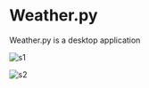 # Weather.py
Weather.py is a desktop application


![s1](https://user-images.githubusercontent.com/52094235/146544581-f35372a1-377c-49e5-b026-9acad07319d4.PNG)

![s2](https://user-images.githubusercontent.com/52094235/146544591-4e4c3dbb-893c-416f-bc95-70b7e67d833d.PNG)
